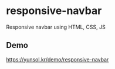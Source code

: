 # responsive-navbar
Responsive navbar using HTML, CSS, JS

## Demo
https://yunsol.kr/demo/responsive-navbar
